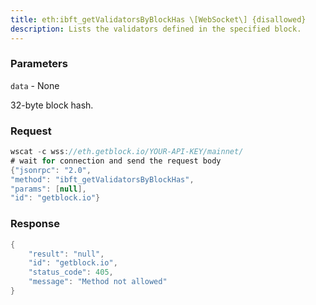 ```yaml
---
title: eth:ibft_getValidatorsByBlockHas \[WebSocket\] {disallowed}
description: Lists the validators defined in the specified block.
---
```


### Parameters


`data` - None

32-byte block hash.

### Request

``` java
wscat -c wss://eth.getblock.io/YOUR-API-KEY/mainnet/ 
# wait for connection and send the request body 
{"jsonrpc": "2.0",
"method": "ibft_getValidatorsByBlockHas",
"params": [null],
"id": "getblock.io"}
```

###  Response

``` java
{
    "result": "null",
    "id": "getblock.io",
    "status_code": 405,
    "message": "Method not allowed"
}
```

